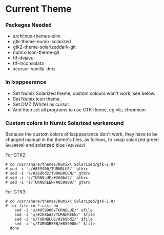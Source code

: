 # Current Theme

### Packages Needed
- archlinux-themes-slim
- gtk-theme-numix-solarized
- gtk2-theme-solarizeddark-git
- numix-icon-theme-git
- ttf-dejavu
- ttf-inconsolata
- xcursor-vanilla-dmz


### In lxappearance

- Set Numix Solarized theme, custom colours won't work, see below.
- Set Numix icon theme.
- Set DMZ (White) as cursor.
- And then set all programs to use GTK theme, eg vlc, chromium

### Custom colors in Numix Solarized workaround
Because the custom colors of lxappearance don't work, they have to be changed manual in the theme's files, as follows, to swap solarized green (`#859900`) and solarized blue (`#268bd2`)

For GTK2:

```
# cd /usr/share/themes/Numix\ Solarized/gtk-2.0/
# sed -i 's/#859900/TURNBLUE/' gtkrc
# sed -i 's/#268bd2/TURNGREEN/' gtkrc
# sed -i 's/TURNBLUE/#268bd2/' gtkrc
# sed -i 's/TURNGREEN/#859900/' gtkrc
```

For GTK3:
```
# cd /usr/share/themes/Numix\ Solarized/gtk-3.0/
# for file in *.css; do
    sed -i 's/#859900/TURNBLUE/' $file
    sed -i 's/#268bd2/TURNGREEN/' $file
    sed -i 's/TURNBLUE/#268bd2/' $file
    sed -i 's/TURNGREEN/#859900/' $file
  done
```
